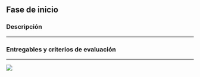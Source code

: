 ## Fase de inicio

### Descripción
---



### Entregables y criterios de evaluación
---

![](./../../assets/images/criterios_semanas_2_y_3.png.png)
